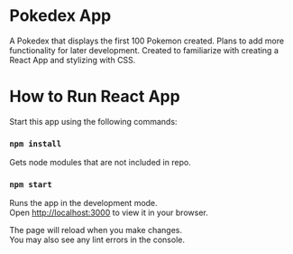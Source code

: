 # Pokedex App
A Pokedex that displays the first 100 Pokemon created. Plans to add more functionality for later development. Created to familiarize with creating a React App and stylizing with CSS. 

# How to Run React App
Start this app using the following commands:

### `npm install`
Gets node modules that are not included in repo.

### `npm start`

Runs the app in the development mode.\
Open [http://localhost:3000](http://localhost:3000) to view it in your browser.

The page will reload when you make changes.\
You may also see any lint errors in the console.

